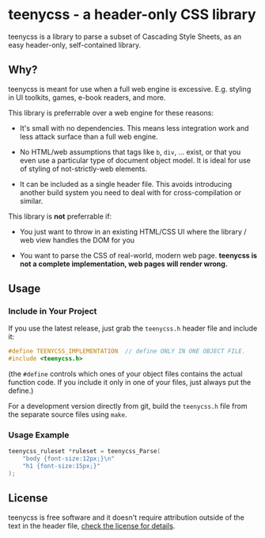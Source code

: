 
# teenycss - a header-only CSS library

teenycss is a library to parse a subset of Cascading Style Sheets,
as an easy header-only, self-contained library.


## Why?

teenycss is meant for use when a full web engine is excessive.
E.g. styling in UI toolkits, games, e-book readers, and more.

This library is preferrable over a web engine for these reasons:

- It's small with no dependencies. This means less integration
  work and less attack surface than a full web engine.

- No HTML/web assumptions that tags like `b`, `div`, ... exist,
  or that you even use a particular type of document object model.
  It is ideal for use of styling of not-strictly-web elements.

- It can be included as a single header file. This avoids
  introducing another build system you need to deal with for
  cross-compilation or similar.

This library is **not** preferrable if:

- You just want to throw in an existing HTML/CSS UI where the
  library / web view handles the DOM for you

- You want to parse the CSS of real-world, modern web page.
  **teenycss is not a complete implementation, web pages will
  render wrong.**


## Usage

### Include in Your Project

If you use the latest release, just grab the `teenycss.h` header file
and include it:

```c
#define TEENYCSS_IMPLEMENTATION  // define ONLY IN ONE OBJECT FILE.
#include <teenycss.h>
```
(the `#define` controls which ones of your object files contains the
actual function code. If you include it only in one of your files,
just always put the define.)

For a development version directly from git, build the `teenycss.h`
file from the separate source files using `make`.


### Usage Example

```c
teenycss_ruleset *ruleset = teenycss_Parse(
    "body {font-size:12px;}\n"
    "h1 {font-size:15px;}"
);
```

## License

teenycss is free software and it doesn't require attribution
outside of the text in the header file, [check the license for
details](LICENSE.md).
